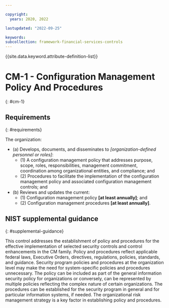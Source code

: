 ```yaml
---

copyright:
  years: 2020, 2022

lastupdated: "2022-09-25"

keywords: 
subcollection: framework-financial-services-controls
---
```


{{site.data.keyword.attribute-definition-list}}

         
# CM-1 - Configuration Management Policy And Procedures
{: #cm-1}

## Requirements
{: #requirements}

The organization:

- (a) Develops, documents, and disseminates to _[organization-defined personnel or roles]_:
    - (1) A configuration management policy that addresses purpose, scope, roles, responsibilities, management commitment, coordination among organizational entities, and compliance; and
    - (2) Procedures to facilitate the implementation of the configuration management policy and associated configuration management controls; and
- (b) Reviews and updates the current:
    - (1) Configuration management policy __[at least annually]__; and
    - (2) Configuration management procedures __[at least annually]__.

## NIST supplemental guidance
{: #supplemental-guidance}

This control addresses the establishment of policy and procedures for the effective implementation of selected security controls and control enhancements in the CM family. Policy and procedures reflect applicable federal laws, Executive Orders, directives, regulations, policies, standards, and guidance. Security program policies and procedures at the organization level may make the need for system-specific policies and procedures unnecessary. The policy can be included as part of the general information security policy for organizations or conversely, can be represented by multiple policies reflecting the complex nature of certain organizations. The procedures can be established for the security program in general and for particular information systems, if needed. The organizational risk management strategy is a key factor in establishing policy and procedures.



